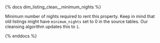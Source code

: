 {% docs dim_listing_clean__minimum_nights %}

Minimum number of nights required to rent this property.
Keep in mind that old listings might have `minimum_nights` set
to 0 in the source tables. Our cleansing algorithm updates this to `1`.

{% enddocs %}